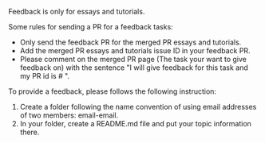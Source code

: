 Feedback is only for essays and tutorials.

Some rules for sending a PR for a feedback tasks:
- Only send the feedback PR for the merged PR essays and tutorials.
- Add the merged PR essays and tutorials issue ID in your feedback PR.
- Please comment on the merged PR page (The task your want to give feedback on) with the sentence "I will give feedback for this task and my PR id is # ". 




To provide a feedback, please follows the following instruction:

1. Create a folder following the name convention of using email addresses of two members: email-email.
2. In your folder, create a README.md file and put your topic information there.
